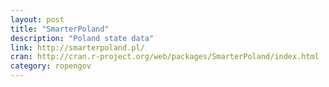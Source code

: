 ```yaml
---
layout: post
title: "SmarterPoland"
description: "Poland state data"
link: http://smarterpoland.pl/
cran: http://cran.r-project.org/web/packages/SmarterPoland/index.html
category: ropengov
---
```


